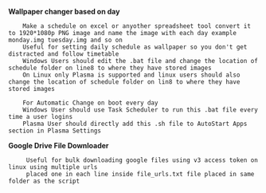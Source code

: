 **Wallpaper changer based on day**

        Make a schedule on excel or anyother spreadsheet tool convert it to 1920*1080p PNG image and name the image with each day example monday.img tuesday.img and so on
        Useful for setting daily schedule as wallpaper so you don't get distracted and follow timetable
        Windows Users should edit the .bat file and change the location of schedule folder on line8 to where they have stored images 
        On Linux only Plasma is supported and linux users should also change the location of schedule folder on lin8 to where they have stored images

        For Automatic Change on boot every day
        Windows User should use Task Scheduler to run this .bat file every time a user logins 
        Plasma User should directly add this .sh file to AutoStart Apps section in Plasma Settings

**Google Drive File Downloader**

         Useful for bulk downloading google files using v3 access token on linux using multiple urls 
         placed one in each line inside file_urls.txt file placed in same folder as the script
